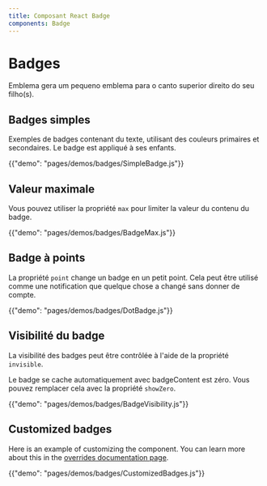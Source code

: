```yaml
---
title: Composant React Badge
components: Badge
---
```


# Badges

<p class="description">Emblema gera um pequeno emblema para o canto superior direito do seu filho(s).</p>

## Badges simples

Exemples de badges contenant du texte, utilisant des couleurs primaires et secondaires. Le badge est appliqué à ses enfants.

{{"demo": "pages/demos/badges/SimpleBadge.js"}}

## Valeur maximale

Vous pouvez utiliser la propriété `max` pour limiter la valeur du contenu du badge.

{{"demo": "pages/demos/badges/BadgeMax.js"}}

## Badge à points

La propriété `point` change un badge en un petit point. Cela peut être utilisé comme une notification que quelque chose a changé sans donner de compte.

{{"demo": "pages/demos/badges/DotBadge.js"}}

## Visibilité du badge

La visibilité des badges peut être contrôlée à l'aide de la propriété `invisible`.

Le badge se cache automatiquement avec badgeContent est zéro. Vous pouvez remplacer cela avec la propriété `showZero`.

{{"demo": "pages/demos/badges/BadgeVisibility.js"}}

## Customized badges

Here is an example of customizing the component. You can learn more about this in the [overrides documentation page](/customization/overrides/).

{{"demo": "pages/demos/badges/CustomizedBadges.js"}}